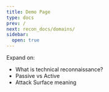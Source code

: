 ```yaml
---
title: Demo Page
type: docs
prev: /
next: recon_docs/domains/
sidebar:
  open: true
---
```


Expand on:

- What is technical reconnaissance?
- Passive vs Active
- Attack Surface meaning

